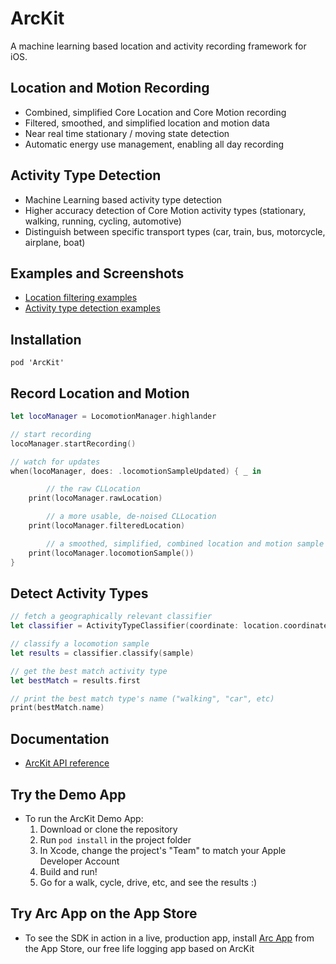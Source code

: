 # ArcKit

A machine learning based location and activity recording framework for iOS.

## Location and Motion Recording

- Combined, simplified Core Location and Core Motion recording
- Filtered, smoothed, and simplified location and motion data
- Near real time stationary / moving state detection
- Automatic energy use management, enabling all day recording 

## Activity Type Detection

- Machine Learning based activity type detection
- Higher accuracy detection of Core Motion activity types (stationary, walking, running, cycling,
  automotive)
- Distinguish between specific transport types (car, train, bus, motorcycle, airplane, boat)

## Examples and Screenshots

- [Location filtering 
  examples](https://github.com/sobri909/ArcKit/blob/master/LocationFilteringExamples.md)
- [Activity type detection examples](https://github.com/sobri909/ArcKit/blob/master/ActivityTypeClassifierExamples.md)

## Installation

`pod 'ArcKit'`

## Record Location and Motion

```swift
let locoManager = LocomotionManager.highlander

// start recording 
locoManager.startRecording()
```

```swift
// watch for updates
when(locoManager, does: .locomotionSampleUpdated) { _ in

		// the raw CLLocation
    print(locoManager.rawLocation)

		// a more usable, de-noised CLLocation
    print(locoManager.filteredLocation)

		// a smoothed, simplified, combined location and motion sample
    print(locoManager.locomotionSample())
}
```

## Detect Activity Types

```swift
// fetch a geographically relevant classifier
let classifier = ActivityTypeClassifier(coordinate: location.coordinate)

// classify a locomotion sample
let results = classifier.classify(sample)

// get the best match activity type
let bestMatch = results.first

// print the best match type's name ("walking", "car", etc)
print(bestMatch.name)
```

## Documentation 

- [ArcKit API reference](https://www.bigpaua.com/arckit/docs)

## Try the Demo App

- To run the ArcKit Demo App:
  1. Download or clone the repository
  1. Run `pod install` in the project folder
  2. In Xcode, change the project's "Team" to match your Apple Developer Account
  3. Build and run!
  4. Go for a walk, cycle, drive, etc, and see the results :)

## Try Arc App on the App Store

- To see the SDK in action in a live, production app, install
  [Arc App](https://itunes.apple.com/app/arc-app-location-activity-tracker/id1063151918?mt=8) 
  from the App Store, our free life logging app based on ArcKit

